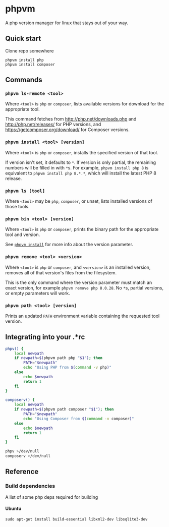 # phpvm

A php version manager for linux that stays out of your way.

## Quick start

Clone repo somewhere

```
phpvm install php
phpvm install composer
```

## Commands

### `phpvm ls-remote <tool>`
Where `<tool>` is `php` or `composer`, lists available versions for download for the appropriate tool.

This command fetches from http://php.net/downloads.php and http://php.net/releases/ for PHP versions, and https://getcomposer.org/download/ for Composer versions.

### `phpvm install <tool> [version]`
Where `<tool>` is `php` or `composer`, installs the specified version of that tool.

If version isn't set, it defaults to `*`. If version is only partial, the remaining numbers will be filled in with `*`s. For example, `phpvm install php 8` is equivalent to `phpvm install php 8.*.*`, which will install the latest PHP 8 release.

### `phpvm ls [tool]`
Where `<tool>` may be `php`, `composer`, or unset, lists installed versions of those tools.

### `phpvm bin <tool> [version]`
Where `<tool>` is `php` or `composer`, prints the binary path for the appropriate tool and version.

See [`phpvm install`](#phpvm-install-tool-version) for more info about the version parameter.

### `phpvm remove <tool> <version>`
Where `<tool>` is `php` or `composer`, and `<version>` is an installed version, removes all of that version's files from the filesystem.

This is the only command where the version parameter must match an exact version, for example `phpvm remove php 8.0.28`. No `*`s, partial versions, or empty parameters will work.

### `phpvm path <tool> [version]`
Prints an updated `PATH` environment variable containing the requested tool version.


## Integrating into your .*rc
```bash
phpv() {
    local newpath
    if newpath=$(phpvm path php "$1"); then
        PATH="$newpath"
        echo "Using PHP from $(command -v php)"
    else
        echo $newpath
        return 1
    fi
}

composerv() {
    local newpath
    if newpath=$(phpvm path composer "$1"); then
        PATH="$newpath"
        echo "Using Composer from $(command -v composer)"
    else
        echo $newpath
        return 1
    fi
}

phpv >/dev/null
composerv >/dev/null
```

## Reference

### Build dependencies

A list of some php deps required for building

#### Ubuntu

```
sudo apt-get install build-essential libxml2-dev libsqlite3-dev
```
